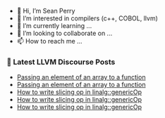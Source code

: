 - 👋 Hi, I’m Sean Perry
- 👀 I’m interested in compilers (c++, COBOL, llvm)
- 🌱 I’m currently learning ...
- 💞️ I’m looking to collaborate on ...
- 📫 How to reach me ...

<!---
s66perry/s66perry is a ✨ special ✨ repository because its `README.md` (this file) appears on your GitHub profile.
You can click the Preview link to take a look at your changes.
--->
### 📕 Latest LLVM Discourse Posts

<!-- DISCOURSE-LLVM:START -->
- [Passing an element of an array to a function](https://discourse.llvm.org/t/passing-an-element-of-an-array-to-a-function/61935#post_9)
- [Passing an element of an array to a function](https://discourse.llvm.org/t/passing-an-element-of-an-array-to-a-function/61935#post_8)
- [How to write slicing op in linalg::genericOp](https://discourse.llvm.org/t/how-to-write-slicing-op-in-linalg-genericop/61960#post_5)
- [How to write slicing op in linalg::genericOp](https://discourse.llvm.org/t/how-to-write-slicing-op-in-linalg-genericop/61960#post_4)
- [How to write slicing op in linalg::genericOp](https://discourse.llvm.org/t/how-to-write-slicing-op-in-linalg-genericop/61960#post_3)
<!-- DISCOURSE-LLVM:END -->
